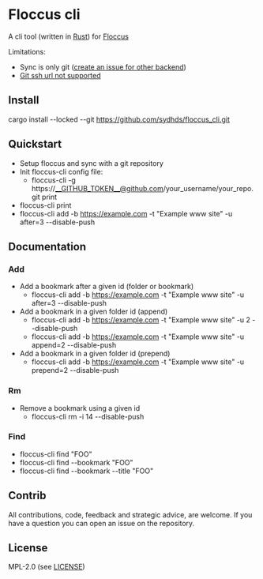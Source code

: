# Floccus cli

A cli tool (written in [Rust](https://www.rust-lang.org)) for [Floccus](www.floccus.org)

Limitations:
* Sync is only git ([create an issue for other backend](https://github.com/sydhds/floccus_cli/issues/new/choose))
* [Git ssh url not supported](https://github.com/sydhds/floccus_cli/issues/5)

## Install

cargo install --locked --git https://github.com/sydhds/floccus_cli.git

## Quickstart

- Setup floccus and sync with a git repository
- Init floccus-cli config file:
  - floccus-cli -g https://__GITHUB_TOKEN__@github.com/your_username/your_repo.git print
- floccus-cli print
- floccus-cli add -b https://example.com -t "Example www site" -u after=3 --disable-push

## Documentation

### Add 

* Add a bookmark after a given id (folder or bookmark)
  * floccus-cli add -b https://example.com -t "Example www site" -u after=3 --disable-push
* Add a bookmark in a given folder id (append)
  * floccus-cli add -b https://example.com -t "Example www site" -u 2 --disable-push
  * floccus-cli add -b https://example.com -t "Example www site" -u append=2 --disable-push
* Add a bookmark in a given folder id (prepend)
  * floccus-cli add -b https://example.com -t "Example www site" -u prepend=2 --disable-push

### Rm

* Remove a bookmark using a given id
  * floccus-cli rm -i 14 --disable-push

### Find

* floccus-cli find "FOO"
* floccus-cli find --bookmark "FOO"
* floccus-cli find --bookmark --title "FOO"

## Contrib

All contributions, code, feedback and strategic advice, are welcome. If you have a question you can open an issue on the repository. 

## License

MPL-2.0 (see [LICENSE](./LICENSE))